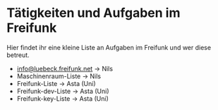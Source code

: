 # Tätigkeiten und Aufgaben im Freifunk

Hier findet ihr eine kleine Liste an Aufgaben im Freifunk und wer diese betreut. 

- info@luebeck.freifunk.net → Nils
- Maschinenraum-Liste → Nils
- Freifunk-Liste → Asta (Uni)
- Freifunk-dev-Liste → Asta (Uni)
- Freifunk-key-Liste → Asta (Uni)